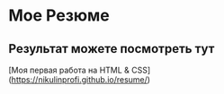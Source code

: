 # Мое Резюме

## Результат можете посмотреть тут

[Моя первая работа на HTML & CSS] (https://nikulinprofi.github.io/resume/)

